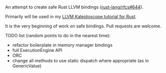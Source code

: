 An attempt to create safe Rust LLVM bindings ([rust-lang/rfcs#644](https://github.com/rust-lang/rfcs/issues/644)).

Primarily will be used in my [LLVM Kaleidoscope tutorial for Rust](https://github.com/jauhien/iron-kaleidoscope).

It is the very beginning of work on safe bindings. Pull requests are welcome.

TODO list (random points to do in the nearest time):

* refactor boilerplate in memory manager bindings
* full ExecutionEngine API
* ORC
* change all methods to use static dispatch where appropriate (as in GenericValue)
